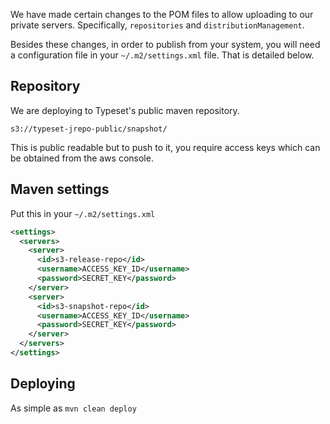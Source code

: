We have made certain changes to the POM files to allow uploading to our private servers. Specifically, `repositories` and `distributionManagement`.

Besides these changes, in order to publish from your system, you will need a configuration file in your `~/.m2/settings.xml` file. That is detailed below.

## Repository 
We are deploying to Typeset's public maven repository.

`s3://typeset-jrepo-public/snapshot/`

This is public readable but to push to it, you require access keys which can be obtained from the aws console.

## Maven settings

Put this in your `~/.m2/settings.xml`
```xml
<settings>
  <servers>
    <server>
      <id>s3-release-repo</id>
      <username>ACCESS_KEY_ID</username>
      <password>SECRET_KEY</password>
    </server>
    <server>
      <id>s3-snapshot-repo</id>
      <username>ACCESS_KEY_ID</username>
      <password>SECRET_KEY</password>
    </server>
  </servers>
</settings>
```

## Deploying

As simple as `mvn clean deploy`